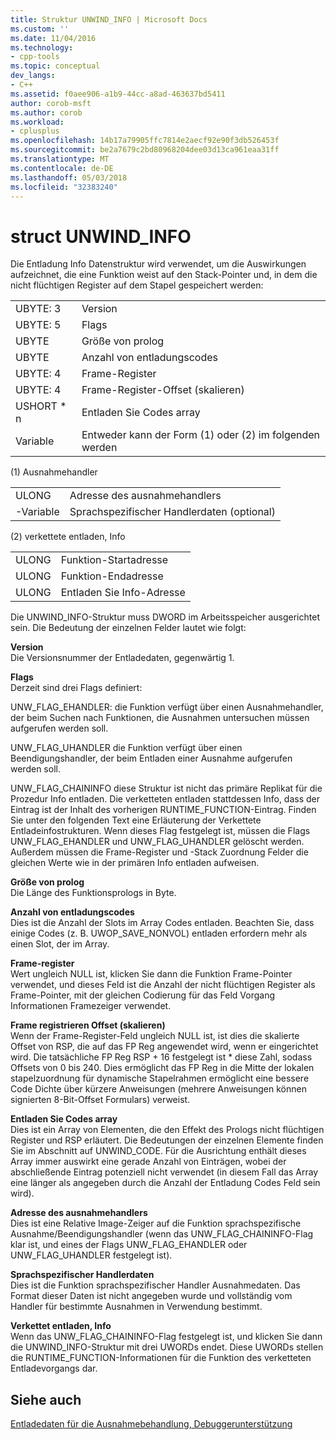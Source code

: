 ```yaml
---
title: Struktur UNWIND_INFO | Microsoft Docs
ms.custom: ''
ms.date: 11/04/2016
ms.technology:
- cpp-tools
ms.topic: conceptual
dev_langs:
- C++
ms.assetid: f0aee906-a1b9-44cc-a8ad-463637bd5411
author: corob-msft
ms.author: corob
ms.workload:
- cplusplus
ms.openlocfilehash: 14b17a79905ffc7814e2aecf92e90f3db526453f
ms.sourcegitcommit: be2a7679c2bd80968204dee03d13ca961eaa31ff
ms.translationtype: MT
ms.contentlocale: de-DE
ms.lasthandoff: 05/03/2018
ms.locfileid: "32383240"
---
```

# <a name="struct-unwindinfo"></a>struct UNWIND_INFO
Die Entladung Info Datenstruktur wird verwendet, um die Auswirkungen aufzeichnet, die eine Funktion weist auf den Stack-Pointer und, in dem die nicht flüchtigen Register auf dem Stapel gespeichert werden:  
  
|||  
|-|-|  
|UBYTE: 3|Version|  
|UBYTE: 5|Flags|  
|UBYTE|Größe von prolog|  
|UBYTE|Anzahl von entladungscodes|  
|UBYTE: 4|Frame-Register|  
|UBYTE: 4|Frame-Register-Offset (skalieren)|  
|USHORT * n|Entladen Sie Codes array|  
|Variable|Entweder kann der Form (1) oder (2) im folgenden werden|  
  
 (1) Ausnahmehandler  
  
|||  
|-|-|  
|ULONG|Adresse des ausnahmehandlers|  
|-Variable|Sprachspezifischer Handlerdaten (optional)|  
  
 (2) verkettete entladen, Info  
  
|||  
|-|-|  
|ULONG|Funktion-Startadresse|  
|ULONG|Funktion-Endadresse|  
|ULONG|Entladen Sie Info-Adresse|  
  
 Die UNWIND_INFO-Struktur muss DWORD im Arbeitsspeicher ausgerichtet sein. Die Bedeutung der einzelnen Felder lautet wie folgt:  
  
 **Version**  
 Die Versionsnummer der Entladedaten, gegenwärtig 1.  
  
 **Flags**  
 Derzeit sind drei Flags definiert:  
  
 UNW_FLAG_EHANDLER: die Funktion verfügt über einen Ausnahmehandler, der beim Suchen nach Funktionen, die Ausnahmen untersuchen müssen aufgerufen werden soll.  
  
 UNW_FLAG_UHANDLER die Funktion verfügt über einen Beendigungshandler, der beim Entladen einer Ausnahme aufgerufen werden soll.  
  
 UNW_FLAG_CHAININFO diese Struktur ist nicht das primäre Replikat für die Prozedur Info entladen. Die verketteten entladen stattdessen Info, dass der Eintrag ist der Inhalt des vorherigen RUNTIME_FUNCTION-Eintrag. Finden Sie unter den folgenden Text eine Erläuterung der Verkettete Entladeinfostrukturen. Wenn dieses Flag festgelegt ist, müssen die Flags UNW_FLAG_EHANDLER und UNW_FLAG_UHANDLER gelöscht werden. Außerdem müssen die Frame-Register und -Stack Zuordnung Felder die gleichen Werte wie in der primären Info entladen aufweisen.  
  
 **Größe von prolog**  
 Die Länge des Funktionsprologs in Byte.  
  
 **Anzahl von entladungscodes**  
 Dies ist die Anzahl der Slots im Array Codes entladen. Beachten Sie, dass einige Codes (z. B. UWOP_SAVE_NONVOL) entladen erfordern mehr als einen Slot, der im Array.  
  
 **Frame-register**  
 Wert ungleich NULL ist, klicken Sie dann die Funktion Frame-Pointer verwendet, und dieses Feld ist die Anzahl der nicht flüchtigen Register als Frame-Pointer, mit der gleichen Codierung für das Feld Vorgang Informationen Framezeiger verwendet.  
  
 **Frame registrieren Offset (skalieren)**  
 Wenn der Frame-Register-Feld ungleich NULL ist, ist dies die skalierte Offset von RSP, die auf das FP Reg angewendet wird, wenn er eingerichtet wird. Die tatsächliche FP Reg RSP + 16 festgelegt ist * diese Zahl, sodass Offsets von 0 bis 240. Dies ermöglicht das FP Reg in die Mitte der lokalen stapelzuordnung für dynamische Stapelrahmen ermöglicht eine bessere Code Dichte über kürzere Anweisungen (mehrere Anweisungen können signierten 8-Bit-Offset Formulars) verweist.  
  
 **Entladen Sie Codes array**  
 Dies ist ein Array von Elementen, die den Effekt des Prologs nicht flüchtigen Register und RSP erläutert. Die Bedeutungen der einzelnen Elemente finden Sie im Abschnitt auf UNWIND_CODE. Für die Ausrichtung enthält dieses Array immer auswirkt eine gerade Anzahl von Einträgen, wobei der abschließende Eintrag potenziell nicht verwendet (in diesem Fall das Array eine länger als angegeben durch die Anzahl der Entladung Codes Feld sein wird).  
  
 **Adresse des ausnahmehandlers**  
 Dies ist eine Relative Image-Zeiger auf die Funktion sprachspezifische Ausnahme/Beendigungshandler (wenn das UNW_FLAG_CHAININFO-Flag klar ist, und eines der Flags UNW_FLAG_EHANDLER oder UNW_FLAG_UHANDLER festgelegt ist).  
  
 **Sprachspezifischer Handlerdaten**  
 Dies ist die Funktion sprachspezifischer Handler Ausnahmedaten. Das Format dieser Daten ist nicht angegeben wurde und vollständig vom Handler für bestimmte Ausnahmen in Verwendung bestimmt.  
  
 **Verkettet entladen, Info**  
 Wenn das UNW_FLAG_CHAININFO-Flag festgelegt ist, und klicken Sie dann die UNWIND_INFO-Struktur mit drei UWORDs endet.  Diese UWORDs stellen die RUNTIME_FUNCTION-Informationen für die Funktion des verketteten Entladevorgangs dar.  
  
## <a name="see-also"></a>Siehe auch  
 [Entladedaten für die Ausnahmebehandlung, Debuggerunterstützung](../build/unwind-data-for-exception-handling-debugger-support.md)